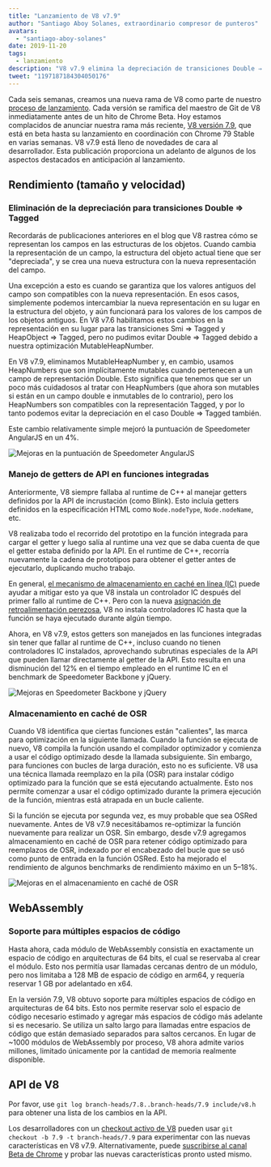 ```yaml
---
title: "Lanzamiento de V8 v7.9"
author: "Santiago Aboy Solanes, extraordinario compresor de punteros"
avatars:
  - "santiago-aboy-solanes"
date: 2019-11-20
tags:
  - lanzamiento
description: "V8 v7.9 elimina la depreciación de transiciones Double ⇒ Tagged, manejo de getters de API en funciones integradas, almacenamiento en caché de OSR y soporte Wasm para múltiples espacios de código."
tweet: "1197187184304050176"
---
```

Cada seis semanas, creamos una nueva rama de V8 como parte de nuestro [proceso de lanzamiento](/docs/release-process). Cada versión se ramifica del maestro de Git de V8 inmediatamente antes de un hito de Chrome Beta. Hoy estamos complacidos de anunciar nuestra rama más reciente, [V8 versión 7.9](https://chromium.googlesource.com/v8/v8.git/+log/branch-heads/7.9), que está en beta hasta su lanzamiento en coordinación con Chrome 79 Stable en varias semanas. V8 v7.9 está lleno de novedades de cara al desarrollador. Esta publicación proporciona un adelanto de algunos de los aspectos destacados en anticipación al lanzamiento.

<!--truncate-->
## Rendimiento (tamaño y velocidad)

### Eliminación de la depreciación para transiciones Double ⇒ Tagged

Recordarás de publicaciones anteriores en el blog que V8 rastrea cómo se representan los campos en las estructuras de los objetos. Cuando cambia la representación de un campo, la estructura del objeto actual tiene que ser "depreciada", y se crea una nueva estructura con la nueva representación del campo.

Una excepción a esto es cuando se garantiza que los valores antiguos del campo son compatibles con la nueva representación. En esos casos, simplemente podemos intercambiar la nueva representación en su lugar en la estructura del objeto, y aún funcionará para los valores de los campos de los objetos antiguos. En V8 v7.6 habilitamos estos cambios en la representación en su lugar para las transiciones Smi ⇒ Tagged y HeapObject ⇒ Tagged, pero no pudimos evitar Double ⇒ Tagged debido a nuestra optimización MutableHeapNumber.

En V8 v7.9, eliminamos MutableHeapNumber y, en cambio, usamos HeapNumbers que son implícitamente mutables cuando pertenecen a un campo de representación Double. Esto significa que tenemos que ser un poco más cuidadosos al tratar con HeapNumbers (que ahora son mutables si están en un campo double e inmutables de lo contrario), pero los HeapNumbers son compatibles con la representación Tagged, y por lo tanto podemos evitar la depreciación en el caso Double ⇒ Tagged también.

Este cambio relativamente simple mejoró la puntuación de Speedometer AngularJS en un 4%.

![Mejoras en la puntuación de Speedometer AngularJS](/_img/v8-release-79/speedometer-angularjs.svg)

### Manejo de getters de API en funciones integradas

Anteriormente, V8 siempre fallaba al runtime de C++ al manejar getters definidos por la API de incrustación (como Blink). Esto incluía getters definidos en la especificación HTML como `Node.nodeType`, `Node.nodeName`, etc.

V8 realizaba todo el recorrido del prototipo en la función integrada para cargar el getter y luego salía al runtime una vez que se daba cuenta de que el getter estaba definido por la API. En el runtime de C++, recorría nuevamente la cadena de prototipos para obtener el getter antes de ejecutarlo, duplicando mucho trabajo.

En general, [el mecanismo de almacenamiento en caché en línea (IC)](https://mathiasbynens.be/notes/shapes-ics) puede ayudar a mitigar esto ya que V8 instala un controlador IC después del primer fallo al runtime de C++. Pero con la nueva [asignación de retroalimentación perezosa](https://v8.dev/blog/v8-release-77#lazy-feedback-allocation), V8 no instala controladores IC hasta que la función se haya ejecutado durante algún tiempo.

Ahora, en V8 v7.9, estos getters son manejados en las funciones integradas sin tener que fallar al runtime de C++, incluso cuando no tienen controladores IC instalados, aprovechando subrutinas especiales de la API que pueden llamar directamente al getter de la API. Esto resulta en una disminución del 12% en el tiempo empleado en el runtime IC en el benchmark de Speedometer Backbone y jQuery.

![Mejoras en Speedometer Backbone y jQuery](/_img/v8-release-79/speedometer.svg)

### Almacenamiento en caché de OSR

Cuando V8 identifica que ciertas funciones están "calientes", las marca para optimización en la siguiente llamada. Cuando la función se ejecuta de nuevo, V8 compila la función usando el compilador optimizador y comienza a usar el código optimizado desde la llamada subsiguiente. Sin embargo, para funciones con bucles de larga duración, esto no es suficiente. V8 usa una técnica llamada reemplazo en la pila (OSR) para instalar código optimizado para la función que se está ejecutando actualmente. Esto nos permite comenzar a usar el código optimizado durante la primera ejecución de la función, mientras está atrapada en un bucle caliente.

Si la función se ejecuta por segunda vez, es muy probable que sea OSRed nuevamente. Antes de V8 v7.9 necesitábamos re-optimizar la función nuevamente para realizar un OSR. Sin embargo, desde v7.9 agregamos almacenamiento en caché de OSR para retener código optimizado para reemplazos de OSR, indexado por el encabezado del bucle que se usó como punto de entrada en la función OSRed. Esto ha mejorado el rendimiento de algunos benchmarks de rendimiento máximo en un 5–18%.

![Mejoras en el almacenamiento en caché de OSR](/_img/v8-release-79/osr-caching.svg)

## WebAssembly

### Soporte para múltiples espacios de código

Hasta ahora, cada módulo de WebAssembly consistía en exactamente un espacio de código en arquitecturas de 64 bits, el cual se reservaba al crear el módulo. Esto nos permitía usar llamadas cercanas dentro de un módulo, pero nos limitaba a 128 MB de espacio de código en arm64, y requería reservar 1 GB por adelantado en x64.

En la versión 7.9, V8 obtuvo soporte para múltiples espacios de código en arquitecturas de 64 bits. Esto nos permite reservar solo el espacio de código necesario estimado y agregar más espacios de código más adelante si es necesario. Se utiliza un salto largo para llamadas entre espacios de código que están demasiado separados para saltos cercanos. En lugar de ~1000 módulos de WebAssembly por proceso, V8 ahora admite varios millones, limitado únicamente por la cantidad de memoria realmente disponible.

## API de V8

Por favor, use `git log branch-heads/7.8..branch-heads/7.9 include/v8.h` para obtener una lista de los cambios en la API.

Los desarrolladores con un [checkout activo de V8](/docs/source-code#using-git) pueden usar `git checkout -b 7.9 -t branch-heads/7.9` para experimentar con las nuevas características en V8 v7.9. Alternativamente, puede [suscribirse al canal Beta de Chrome](https://www.google.com/chrome/browser/beta.html) y probar las nuevas características pronto usted mismo.
